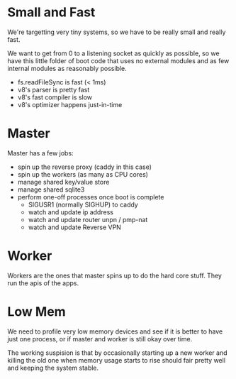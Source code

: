 Small and Fast
==============

We're targetting very tiny systems, so we have to
be really small and really fast.

We want to get from 0 to a listening socket as quickly
as possible, so we have this little folder of boot
code that uses no external modules and as few internal
modules as reasonably possible.

* fs.readFileSync is fast (< 1ms)
* v8's parser is pretty fast
* v8's fast compiler is slow
* v8's optimizer happens just-in-time

Master
======

Master has a few jobs:

* spin up the reverse proxy (caddy in this case)
* spin up the workers (as many as CPU cores)
* manage shared key/value store
* manage shared sqlite3
* perform one-off processes once boot is complete
  * SIGUSR1 (normally SIGHUP) to caddy
  * watch and update ip address
  * watch and update router unpn / pmp-nat
  * watch and update Reverse VPN

Worker
======

Workers are the ones that master spins up to do the hard
core stuff. They run the apis of the apps.

Low Mem
=======

We need to profile very low memory devices and see if
it is better to have just one process, or if master and
worker is still okay over time.

The working suspision is that by occasionally starting
up a new worker and killing the old one when memory usage
starts to rise should fair pretty well and keeping
the system stable.
